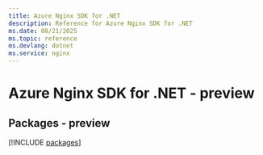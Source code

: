 ```yaml
---
title: Azure Nginx SDK for .NET
description: Reference for Azure Nginx SDK for .NET
ms.date: 08/21/2025
ms.topic: reference
ms.devlang: dotnet
ms.service: nginx
---
```

# Azure Nginx SDK for .NET - preview
## Packages - preview
[!INCLUDE [packages](nginx-index.md)]